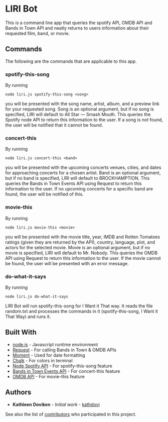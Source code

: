 # LIRI Bot

This is a command line app that queries the spotify API, OMDB API and Bands in Town API and neatly returns to users information about their requested film, band, or movie.

## Commands

The following are the commands that are applicable to this app.

### spotify-this-song

By running

```
node liri.js spotify-this-song <song>
```

you will be presented with the song name, artist, album, and a preview link for your requested song. Song is an optional argument, but if no song is specified, LIRI will default to All Star –– Smash Mouth. This queries the Spotify node API to return this information to the user. If a song is not found, the user will be notified that it cannot be found.

### concert-this

By running

```
node liri.js concert-this <band>
```

you will be presented with the upcoming concerts venues, cities, and dates for approaching concerts for a chosen artist. Band is an optional argument, but if no band is specified, LIRI will default to BROCKHAMPTION. This queries the Bands in Town Events API using Request to return this information to the user. If no upcoming concerts for a specific band are found, the user will be notified of this.

### movie-this

By running

```
node liri.js movie-this <movie>
```

you will be presented with the movie title, year, IMDB and Rotten Tomatoes ratings (given they are returned by the API), country, language, plot, and actors for the selected movie. Movie is an optional argument, but if no movie is specified, LIRI will default to Mr. Nobody. This queries the OMDB API using Request to return this information to the user. If the movie cannot be found, the user will be presented with an error message.

### do-what-it-says

By running

```
node liri.js do-what-it-says
```

LIRI Bot will run spotify-this-song for I Want it That way. It reads the file random.txt and processes the commands in it (spotify-this-song, I Want it That Way) and runs it.

## Built With

* [node.js](https://nodejs.org/en/) - Javascript runtime environment
* [Request](https://www.npmjs.com/package/request) - For calling Bands in Town & OMDB APIs
* [Moment](https://www.npmjs.com/package/moment) - Used for date formatting
* [Chalk](https://www.npmjs.com/package/chalk) - For colors in terminal
* [Node Spotify API](https://www.npmjs.com/package/node-spotify-api) - For spotify-this-song feature
* [Bands in Town Events API](http://www.artists.bandsintown.com/bandsintown-api) - For concert-this feature
* [OMDB API](http://www.omdbapi.com/) - For movie-this feature


## Authors

* **Kathleen Doviken** - *Initial work* - [kathdovi](https://github.com/kathdovi)

See also the list of [contributors](https://github.com/your/project/contributors) who participated in this project.
